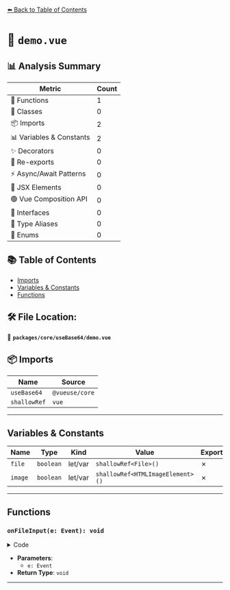 [⬅️ Back to Table of Contents](../../../index.md)

# 📄 `demo.vue`

## 📊 Analysis Summary

| Metric | Count |
|--------|-------|
| 🔧 Functions | 1 |
| 🧱 Classes | 0 |
| 📦 Imports | 2 |
| 📊 Variables & Constants | 2 |
| ✨ Decorators | 0 |
| 🔄 Re-exports | 0 |
| ⚡ Async/Await Patterns | 0 |
| 💠 JSX Elements | 0 |
| 🟢 Vue Composition API | 0 |
| 📐 Interfaces | 0 |
| 📑 Type Aliases | 0 |
| 🎯 Enums | 0 |

## 📚 Table of Contents

- [Imports](#imports)
- [Variables & Constants](#variables-constants)
- [Functions](#functions)

## 🛠️ File Location:
📂 **`packages/core/useBase64/demo.vue`**

## 📦 Imports

| Name | Source |
|------|--------|
| `useBase64` | `@vueuse/core` |
| `shallowRef` | `vue` |


---

## Variables & Constants

| Name | Type | Kind | Value | Exported |
|------|------|------|-------|----------|
| `file` | `boolean` | let/var | `shallowRef<File>()` | ✗ |
| `image` | `boolean` | let/var | `shallowRef<HTMLImageElement>()` | ✗ |


---

## Functions

### `onFileInput(e: Event): void`

<details><summary>Code</summary>

```ts
function onFileInput(e: Event) {
  file.value = (e.target as HTMLInputElement).files![0]
}
```
</details>

- **Parameters**:
  - `e: Event`
- **Return Type**: `void`

---